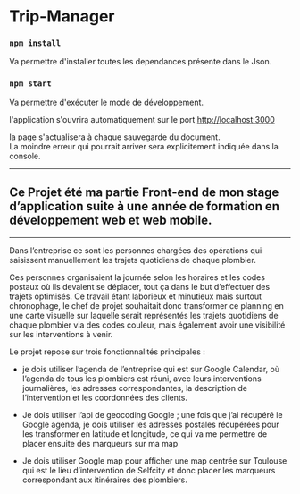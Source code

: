 # Trip-Manager

### `npm install`

Va permettre d'installer toutes les dependances présente dans le Json.

### `npm start`

Va permettre d'exécuter le mode de développement.<br />

l'application s'ouvrira automatiquement sur le port [http://localhost:3000](http://localhost:3000)

la page s'actualisera à chaque sauvegarde du document.<br />
La moindre erreur qui pourrait arriver sera explicitement indiquée dans la console.


---

## Ce Projet été ma partie Front-end de mon stage d’application suite à une année de formation en développement web et web mobile. 

---

Dans l’entreprise ce sont les personnes chargées des opérations qui saisissent manuellement les trajets quotidiens de chaque plombier.

Ces personnes organisaient la journée selon les horaires et les codes postaux où ils devaient se déplacer, tout ça dans le but d’effectuer des trajets optimisés. Ce travail étant laborieux et minutieux mais surtout chronophage, le chef de projet souhaitait donc transformer ce planning en une carte visuelle sur laquelle serait représentés les trajets quotidiens de chaque plombier via des codes couleur, mais également avoir une visibilité sur les interventions à venir. 

Le projet repose sur trois fonctionnalités principales :

-  je dois utiliser l’agenda de l’entreprise qui est sur Google Calendar, où l’agenda de tous les plombiers est réuni, avec leurs interventions journalières, les adresses correspondantes, la description de l’intervention et les coordonnées des clients.

- Je dois utiliser l’api de geocoding Google ; une fois que j’ai récupéré le Google agenda, je dois utiliser les adresses postales récupérées pour les transformer en latitude et longitude, ce qui va me permettre de placer ensuite des marqueurs sur ma map

- Je dois utiliser Google map pour afficher une map centrée sur Toulouse qui est le lieu d’intervention de Selfcity et donc placer les marqueurs correspondant aux itinéraires des plombiers.